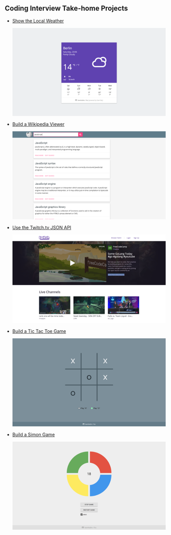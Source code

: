 ## Coding Interview Take-home Projects

* [Show the Local Weather](https://bomholtm.github.io/fcc/coding_interview_takehome_projects/local_weather)

  [![](../_assets/README/local_weather.png)](https://bomholtm.github.io/fcc/coding_interview_takehome_projects/local_weather)

* [Build a Wikipedia Viewer](https://bomholtm.github.io/fcc/coding_interview_takehome_projects/wikipedia_viewer)

  [![](../_assets/README/wikipedia_viewer.png)](https://bomholtm.github.io/fcc/coding_interview_takehome_projects/wikipedia_viewer)

* [Use the Twitch.tv JSON API](https://bomholtm.github.io/fcc/coding_interview_takehome_projects/twitch_status)

  [![](../_assets/README/twitch_status.png)](https://bomholtm.github.io/fcc/coding_interview_takehome_projects/twitch_status)

* [Build a Tic Tac Toe Game](https://bomholtm.github.io/fcc/coding_interview_takehome_projects/tic_tac_toe)

  [![](../_assets/README/tic_tac_toe.png)](https://bomholtm.github.io/fcc/coding_interview_takehome_projects/tic_tac_toe)

* [Build a Simon Game](https://bomholtm.github.io/fcc/coding_interview_takehome_projects/simon_game)

  [![](../_assets/README/simon_game.png)](https://bomholtm.github.io/fcc/coding_interview_takehome_projects/simon_game)
